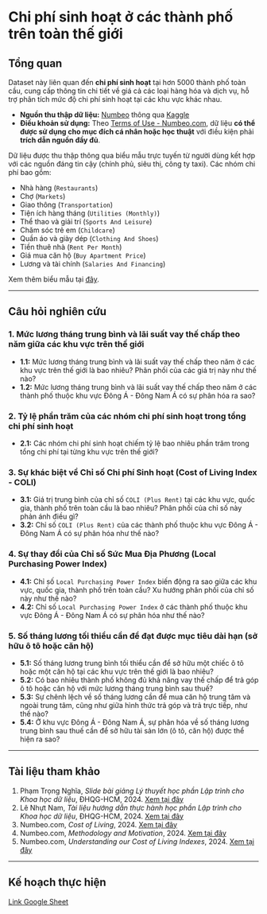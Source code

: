 # Chi phí sinh hoạt ở các thành phố trên toàn thế giới

## Tổng quan
Dataset này liên quan đến **chi phí sinh hoạt** tại hơn 5000 thành phố toàn cầu, cung cấp thông tin chi tiết về giá cả các loại hàng hóa và dịch vụ, hỗ trợ phân tích mức độ chi phí sinh hoạt tại các khu vực khác nhau.

- **Nguồn thu thập dữ liệu:** [Numbeo](https://www.numbeo.com) thông qua [Kaggle](https://www.kaggle.com/datasets/mvieira101/global-cost-of-living?select=cost-of-living_v2.csv)
- **Điều khoản sử dụng:** Theo [Terms of Use - Numbeo.com](https://www.numbeo.com/common/terms_of_use.jsp), dữ liệu **có thể được sử dụng cho mục đích cá nhân hoặc học thuật** với điều kiện phải **trích dẫn nguồn đầy đủ**.

Dữ liệu được thu thập thông qua biểu mẫu trực tuyến từ người dùng kết hợp với các nguồn đáng tin cậy (chính phủ, siêu thị, công ty taxi). Các nhóm chi phí bao gồm:
- Nhà hàng (`Restaurants`)
- Chợ (`Markets`)
- Giao thông (`Transportation`)
- Tiện ích hàng tháng (`Utilities (Monthly)`)
- Thể thao và giải trí (`Sports And Leisure`)
- Chăm sóc trẻ em (`Childcare`)
- Quần áo và giày dép (`Clothing And Shoes`)
- Tiền thuê nhà (`Rent Per Month`)
- Giá mua căn hộ (`Buy Apartment Price`)
- Lương và tài chính (`Salaries And Financing`)

Xem thêm biểu mẫu tại [đây](https://www.numbeo.com/common/form.jsp?country=Vietnam&city=Ho+Chi+Minh+City¤cy=VND).

---

## Câu hỏi nghiên cứu

### 1. Mức lương tháng trung bình và lãi suất vay thế chấp theo năm giữa các khu vực trên thế giới
- **1.1:** Mức lương tháng trung bình và lãi suất vay thế chấp theo năm ở các khu vực trên thế giới là bao nhiêu? Phân phối của các giá trị này như thế nào?  
- **1.2:** Mức lương tháng trung bình và lãi suất vay thế chấp theo năm ở các thành phố thuộc khu vực Đông Á - Đông Nam Á có sự phân hóa ra sao?  

### 2. Tỷ lệ phần trăm của các nhóm chi phí sinh hoạt trong tổng chi phí sinh hoạt
- **2.1:** Các nhóm chi phí sinh hoạt chiếm tỷ lệ bao nhiêu phần trăm trong tổng chi phí tại từng khu vực trên thế giới?  

### 3. Sự khác biệt về Chỉ số Chi phí Sinh hoạt (Cost of Living Index - COLI)
- **3.1:** Giá trị trung bình của chỉ số `COLI (Plus Rent)` tại các khu vực, quốc gia, thành phố trên toàn cầu là bao nhiêu? Phân phối của chỉ số này phản ánh điều gì?  
- **3.2:** Chỉ số `COLI (Plus Rent)` của các thành phố thuộc khu vực Đông Á - Đông Nam Á có sự phân hóa như thế nào?  

### 4. Sự thay đổi của Chỉ số Sức Mua Địa Phương (Local Purchasing Power Index)
- **4.1:** Chỉ số `Local Purchasing Power Index` biến động ra sao giữa các khu vực, quốc gia, thành phố trên toàn cầu? Xu hướng phân phối của chỉ số này như thế nào?  
- **4.2:** Chỉ số `Local Purchasing Power Index` ở các thành phố thuộc khu vực Đông Á - Đông Nam Á có sự phân hóa như thế nào?  

### 5. Số tháng lương tối thiểu cần để đạt được mục tiêu dài hạn (sở hữu ô tô hoặc căn hộ)
- **5.1:** Số tháng lương trung bình tối thiểu cần để sở hữu một chiếc ô tô hoặc một căn hộ tại các khu vực trên thế giới là bao nhiêu?  
- **5.2:** Có bao nhiêu thành phố không đủ khả năng vay thế chấp để trả góp ô tô hoặc căn hộ với mức lương tháng trung bình sau thuế?  
- **5.3:** Sự chênh lệch về số tháng lương cần để mua căn hộ trung tâm và ngoài trung tâm, cũng như giữa hình thức trả góp và trả trực tiếp, như thế nào?  
- **5.4:** Ở khu vực Đông Á - Đông Nam Á, sự phân hóa về số tháng lương trung bình sau thuế cần để sở hữu tài sản lớn (ô tô, căn hộ) được thể hiện ra sao?  


---

## Tài liệu tham khảo
1. Phạm Trọng Nghĩa, *Slide bài giảng Lý thuyết học phần Lập trình cho Khoa học dữ liệu*, ĐHQG-HCM, 2024. [Xem tại đây](https://drive.google.com/drive/folders/1FyzNTCs_xpx-CUVBw_VwXlEt73tf8ywX)  
2. Lê Nhựt Nam, *Tài liệu hướng dẫn thực hành học phần Lập trình cho Khoa học dữ liệu*, ĐHQG-HCM, 2024. [Xem tại đây](https://drive.google.com/drive/folders/1DlulGc0HnsLLTKX_JZwuANiG3uLmSrZ8)  
3. Numbeo.com, *Cost of Living*, 2024. [Xem tại đây](https://www.numbeo.com/cost-of-living/)  
4. Numbeo.com, *Methodology and Motivation*, 2024. [Xem tại đây](https://www.numbeo.com/common/motivation_and_methodology.jsp)  
5. Numbeo.com, *Understanding our Cost of Living Indexes*, 2024. [Xem tại đây](https://www.numbeo.com/cost-of-living/cpi_explained.jsp)  

---

## Kế hoạch thực hiện
[Link Google Sheet](https://docs.google.com/spreadsheets/d/1Coj-E3FZMRZKvXM_GuciuHJBzGtHUytp/edit?gid=72322104#gid=72322104)
